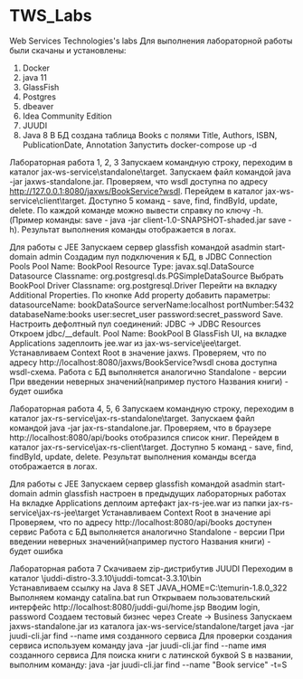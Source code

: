 # TWS_Labs
Web Services Technologies's labs
Для выполнения лабораторной работы были скачаны и установлены:
1.	Docker
2.	java 11
3.	GlassFish
4.	Postgres
5.	dbeaver
6.	Idea Community Edition
7. JUUDI
8. Java 8
В БД создана таблица Books с полями Title, Authors, ISBN, PublicationDate, Annotation
Запустить docker-compose up -d

Лабораторная работа 1, 2, 3
Запускаем командную строку, переходим в каталог jax-ws-service\standalone\target.
Запускаем файл командой java -jar jaxws-standalone.jar.
Проверяем, что wsdl доступна по адресу http://127.0.0.1:8080/jaxws/BookService?wsdl.
Перейдем в каталог jax-ws-service\client\target. 
Доступно 5 команд - save, find, findById, update, delete. 
По каждой команде можно вывести справку по ключу -h. (Пример команды: save - java -jar client-1.0-SNAPSHOT-shaded.jar save -h). 
Результат выполнения команды отображается в логах.

Для работы с JEE
Запускаем сервер glassfish командой asadmin start-domain admin
Создадим пул подключения к БД, в JDBC Connection Pools
Pool Name: BookPool
Resource Type: javax.sql.DataSource
Datasource Classname: org.postgresql.ds.PGSimpleDataSource
Выбрать BookPool
Driver Classname: org.postgresql.Driver
Перейти на вкладку Additional Properties. По кнопке Add property добавить параметры:
datasourceName: bookDataSource
serverName:localhost
portNumber:5432
databaseName:books
user:secret_user
password:secret_password
Save. Настроить дефолтный пул соединений: 
JDBC -> JDBC Resources
Откроем jdbc/__default.
Pool Name: BookPool
В GlassFish UI, на вкладке Applications задеплоить jee.war из jax-ws-service\jee\target.
Устанавливаем Context Root в значение jaxws.
Проверяем, что по адресу http://localhost:8080/jaxws/BookService?wsdl снова доступна wsdl-схема.
Работа с БД выполняется аналогично Standalone - версии
При введении неверных значений(например пустого Названия книги) - будет ошибка

Лабораторная работа 4, 5, 6
Запускаем командную строку, переходим в каталог jax-rs-service\jax-rs-standalone\target.
Запускаем файл командой java -jar jax-rs-standalone.jar.
Проверяем, что в браузере http://localhost:8080/api/books отобразился список книг.
Перейдем в каталог jax-rs-service\jax-rs-client\target. 
Доступно 5 команд - save, find, findById, update, delete. 
Результат выполнения команды всегда отображается в логах.

Для работы с JEE
Запускаем сервер glassfish командой asadmin start-domain admin
glassfish настроен в предыдущих лабораторных работах
На вкладке Applications деплоим артефакт jax-rs-jee.war из папки jax-rs-service\jax-rs-jee\target
Устанавливаем Context Root в значение api
Проверяем, что по адресу http://localhost:8080/api/books доступен сервис
Работа с БД выполняется аналогично Standalone - версии
При введении неверных значений(например пустого Названия книги) - будет ошибка

Лабораторная работа 7
Скачиваем zip-дистрибутив JUUDI
Переходим в каталог \juddi-distro-3.3.10\juddi-tomcat-3.3.10\bin\
Устанавливаем ссылку на Java 8 SET JAVA_HOME=C:\temurin-1.8.0_322
Выполняем команду catalina.bat run
Открываем пользовательский интерфейс http://localhost:8080/juddi-gui/home.jsp
Вводим login, password
Создаем тестовый бизнес через Create -> Business
Запускаем jaxws-standalone.jar из каталога jax-ws-service/standalone/target
java -jar juudi-cli.jar find --name имя созданного сервиса
Для проверки создания сервиса используем команду java -jar juudi-cli.jar find --name имя созданного сервиса 
Для поиска книги с латинской буквой S в названии, выполним команду: java -jar juudi-cli.jar find --name "Book service" -t=S
